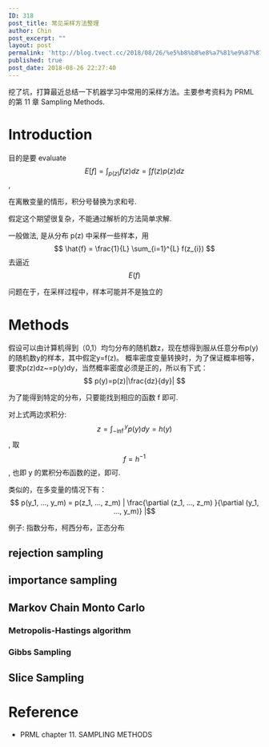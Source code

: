 ```yaml
---
ID: 318
post_title: 常见采样方法整理
author: Chin
post_excerpt: ""
layout: post
permalink: 'http://blog.tvect.cc/2018/08/26/%e5%b8%b8%e8%a7%81%e9%87%87%e6%a0%b7%e6%96%b9%e6%b3%95%e6%95%b4%e7%90%86/'
published: true
post_date: 2018-08-26 22:27:40
---
```

挖了坑，打算最近总结一下机器学习中常用的采样方法。主要参考资料为 PRML 的第 11 章 Sampling Methods.

<!--more-->

<h1>Introduction</h1>

目的是要 evaluate $$ E[f] = \int_{p(z)} f(z) dz = \int f(z) p(z) dz$$,

在离散变量的情形，积分号替换为求和号.

假定这个期望很复杂，不能通过解析的方法简单求解.

一般做法, 是从分布 p(z) 中采样一些样本，用 $$ \hat{f} = \frac{1}{L} \sum_{i=1}^{L} f(z_{i}) $$ 去逼近 $$E(f)$$

问题在于，在采样过程中，样本可能并不是独立的

<h1>Methods</h1>

假设可以由计算机得到（0,1）均匀分布的随机数z，现在想得到服从任意分布p(y)的随机数y的样本，其中假定y=f(z)。
概率密度变量转换时，为了保证概率相等，要求p(z)dz~=p(y)dy，当然概率密度必须是正的，所以有下式：$$ p(y)=p(z)|\frac{dz}{dy}| $$

为了能得到特定的分布，只要能找到相应的函数 f 即可.

对上式两边求积分: $$ z = \int_{-\inf}^{y} p(y) dy = h(y) $$, 取 $$f = h^{-1}$$, 也即 y 的累积分布函数的逆，即可.

类似的，在多变量的情况下有：$$ p(y_1, ..., y_m) = p(z_1, ..., z_m) | \frac{\partial (z_1, ..., z_m) }{\partial (y_1, ..., y_m)} |$$

例子: 指数分布，柯西分布，正态分布

<h2>rejection sampling</h2>

<h2>importance sampling</h2>

<h2>Markov Chain Monto Carlo</h2>

<h3>Metropolis-Hastings algorithm</h3>

<h3>Gibbs Sampling</h3>

<h2>Slice Sampling</h2>

<h1>Reference</h1>

<ul>
<li>PRML chapter 11. SAMPLING METHODS</li>
</ul>